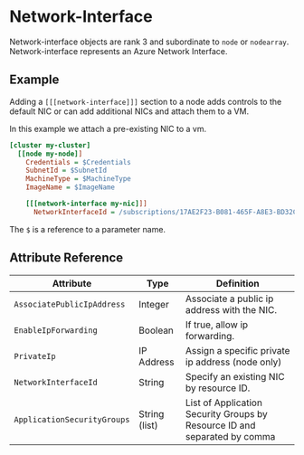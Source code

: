 # Network-Interface

Network-interface objects are rank 3 and subordinate to `node` or `nodearray`.
Network-interface represents an Azure Network Interface.

## Example

Adding a `[[[network-interface]]]` section to a node adds controls to the default NIC or can add additional NICs and attach them to a VM.

In this example we attach a pre-existing NIC to a vm.

```ini
[cluster my-cluster]
  [[node my-node]]
    Credentials = $Credentials
    SubnetId = $SubnetId
    MachineType = $MachineType
    ImageName = $ImageName

    [[[network-interface my-nic]]]
      NetworkInterfaceId = /subscriptions/17AE2F23-B081-465F-A8E3-BD32C0349788/resourceGroups/my-rg/providers/Microsoft.Network/networkInterfaces/my-nic
```

The `$` is a reference to a parameter name.

## Attribute Reference

Attribute | Type | Definition
------ | ----- | ----------
`AssociatePublicIpAddress` | Integer | Associate a public ip address with the NIC.
`EnableIpForwarding` | Boolean | If true, allow ip forwarding.
`PrivateIp` | IP Address | Assign a specific private ip address (node only)
`NetworkInterfaceId` | String | Specify an existing NIC by resource ID.
`ApplicationSecurityGroups` | String (list) | List of Application Security Groups by Resource ID and separated by comma
